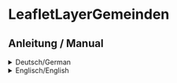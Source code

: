 # LeafletLayerGemeinden
## Anleitung / Manual
<details>
  <summary>Deutsch/German</summary>
 
Layer-Plugin für die JavaScript-Bibliothek Leaflet, welches es ermöglicht 
GeoJSON Grenzen von Gemeinden einzulesen und diese mit Namen auf der 
Karte anzuzeigen.

# Quickstart

1. Voraussetzung sind zwei JavaScript-Datei. 
Zum einen ist dies eine Datei, die 
die Gemeindedaten in der Form 
```
var gemeinden = {
"type": "FeatureCollection",
"name": "Gemeinden",
"crs": { "type": "name", "properties": { "name": "urn:ogc:def:crs:OGC:1.3:CRS84" } },
"features": [
{ "type": "Feature", "properties": { ... },
...
```
enthält 
Die zweite Datei ist die Datei `LeafletLayerGemeinden.js` diese Repositories.
2. Binden Sie die JavaScript-Dateien in Ihre HTML-Seite ein:

```
...
<script src="Gemeinden.js"></script>
<script src="LeafletLayerGemeinden.js"></script>
...
```

3. Initialize the plugin
You can initialize the plugin in the standard Leaflet way adding it to a map instance. 
To add the basic to your map instance, use this Javascript code. 
Sie können das Plugin auf die standardmäßige Art und Weise in Leaflet initialisieren, 
indem Sie es einer Karteninstanz hinzufügen.
Um die Standardeinstellungen zur Karteninstanz hinzuzufügen, 
verwenden Sie diesen Javascript-Code.

```
...
<script>
    var map = L.map('mapid', {doubleClickZoom: false}).setView([52.3, 0.191838], 18);

    L.tileLayer('http://{s}.tile.osm.org/{z}/{x}/{y}.png')
    .addTo(map);

    L.leafletLayerGemeinden().addTo(map);
</script>
...
```

If you want to customize the plugin, you can use the options 
- `minZoomLabelVisible`
- `weight`
- `limit_display`
- `property_name`

```
...
<script>
    var map = L.map('mapid', {doubleClickZoom: false}).setView([52.3, 0.191838], 18);

    L.tileLayer('http://{s}.tile.osm.org/{z}/{x}/{y}.png')
    .addTo(map);

    L.leafletLayerGemeinden({
        minZoomLabelVisible: 10,
        weight: 2,
        limit_display: "1",
        property_name: "destatis.zip"
    }
    ).addTo(map);
</script>
...
```



# Options

### Options
You can pass a number of options to the plugin to control various settings.

| Option        | Type         | Default      | Description   |
| ------------- |--------------|--------------|---------------|
| minZoomLabelVisible | number | 10 | Determines the lowest zoom level at which the titles are to be displayed. |
| weight | 2 | number | Position if the control | Stroke width in pixels. |
| limit_display | string | '0' | Restricts the map view to the given bounds if set to '1'|
| property_name | string | 'GN' | Name of the property in the GeoJSN file. |




</details>

<details>
  <summary>Englisch/English</summary>
Layer-Plugin für die JavaScript-Bibliothek Leaflet, welches es ermöglicht 
GeoJSON Grenzen von Gemeinden einzulesen und diese mit Namen auf der 
Karte anzuzeigen.

# Quickstart

1. Voraussetzung sind zwei JavaScript-Datei. 
Zum einen ist dies eine Datei, die 
die Gemeindedaten in der Form 
```
var gemeinden = {
"type": "FeatureCollection",
"name": "Gemeinden",
"crs": { "type": "name", "properties": { "name": "urn:ogc:def:crs:OGC:1.3:CRS84" } },
"features": [
{ "type": "Feature", "properties": { ... },
...
```
enthält 
Die zweite Datei ist die Datei `LeafletLayerGemeinden.js` diese Repositories.
2. Binden Sie die JavaScript-Dateien in Ihre HTML-Seite ein:

```
...
<script src="Gemeinden.js"></script>
<script src="LeafletLayerGemeinden.js"></script>
...
```

3. Initialize the plugin
You can initialize the plugin in the standard Leaflet way adding it to a map instance. 
To add the basic to your map instance, use this Javascript code. 
Sie können das Plugin auf die standardmäßige Art und Weise in Leaflet initialisieren, 
indem Sie es einer Karteninstanz hinzufügen.
Um die Standardeinstellungen zur Karteninstanz hinzuzufügen, 
verwenden Sie diesen Javascript-Code.

```
...
<script>
    var map = L.map('mapid', {doubleClickZoom: false}).setView([52.3, 0.191838], 18);

    L.tileLayer('http://{s}.tile.osm.org/{z}/{x}/{y}.png')
    .addTo(map);

    L.leafletLayerGemeinden().addTo(map);
</script>
...
```

If you want to customize the plugin, you can use the options 
- `minZoomLabelVisible`
- `weight`
- `limit_display`
- `property_name`

```
...
<script>
    var map = L.map('mapid', {doubleClickZoom: false}).setView([52.3, 0.191838], 18);

    L.tileLayer('http://{s}.tile.osm.org/{z}/{x}/{y}.png')
    .addTo(map);

    L.leafletLayerGemeinden({
        minZoomLabelVisible: 10,
        weight: 2,
        limit_display: "1",
        property_name: "destatis.zip"
    }
    ).addTo(map);
</script>
...
```



# Options

### Options
You can pass a number of options to the plugin to control various settings.

| Option        | Type         | Default      | Description   |
| ------------- |--------------|--------------|---------------|
| minZoomLabelVisible | number | 10 | Determines the lowest zoom level at which the titles are to be displayed. |
| weight | 2 | number | Position if the control | Stroke width in pixels. |
| limit_display | string | '0' | Restricts the map view to the given bounds if set to '1'|
| property_name | string | 'GN' | Name of the property in the GeoJSN file. |


</details>